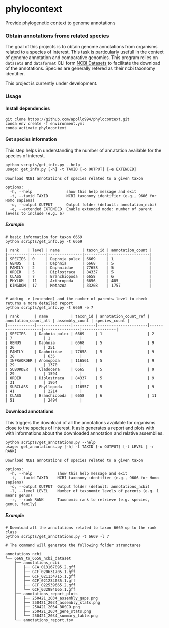 # phylocontext
Provide phylogenetic context to genome annotations

### Obtain annotations frome related species
The goal of this projects is to obtain genome annotations from organisms related to a species of interest. This task is particularly usefull in the context of genome annotation and comparative genomics. This program relies on `datasets` and `dataformat` CLI form [NCBI Datasets](https://www.ncbi.nlm.nih.gov/datasets/docs/v2/) to facilitate the download of the annotations. Species are generally refered as their ncbi taxonomy identifier.

This project is currently under development. 

### Usage

#### Install dependencies
```
git clone https://github.com/apollo994/phylocontext.git
conda env create -f environment.yml
conda activate phylocontext
```

#### Get species information
This step helps in understanding the number of annatation available for the species of interest.
```
python scripts/get_info.py --help
usage: get_info.py [-h] -t TAXID [-o OUTPUT] [-e EXTENDED]

Download NCBI annotations of species related to a given taxon

options:
  -h, --help               show this help message and exit
  -t, --taxid TAXID        NCBI taxonomy identifier (e.g., 9606 for Homo sapiens)
  -o, --output OUTPUT      Output folder (default: annotation_ncbi)
  -e, --extended EXTENDED  Enable extended mode: number of parent levels to include (e.g. 6)
```
##### Example
```
# basic information for taxon 6669
python scripts/get_info.py -t 6669

| rank    | level | name          | taxon_id | annotation_count |
|---------|-------|---------------|----------|------------------|
| SPECIES | 0     | Daphnia pulex | 6669     | 1                |
| GENUS   | 1     | Daphnia       | 6668     | 5                |
| FAMILY  | 2     | Daphniidae    | 77658    | 5                |
| ORDER   | 5     | Diplostraca   | 84337    | 5                |
| CLASS   | 7     | Branchiopoda  | 6658     | 6                |
| PHYLUM  | 11    | Arthropoda    | 6656     | 485              |
| KINGDOM | 17    | Metazoa       | 33208    | 1757             |


# adding -e (extended) and the number of parents level to check returns a more detailed report
python scripts/get_info.py -t 6669 -e 7

| rank       | name          | taxon_id | annotation_count_ref | annotation_count_all | assembly_count | species_count |
|------------|---------------|----------|----------------------|----------------------|----------------|---------------|
| SPECIES    | Daphnia pulex | 6669     | 1                    | 2                    | 7              | 1             |
| GENUS      | Daphnia       | 6668     | 5                    | 9                    | 26             | 251           |
| FAMILY     | Daphniidae    | 77658    | 5                    | 9                    | 28             | 635           |
| INFRAORDER | Anomopoda     | 116561   | 5                    | 9                    | 29             | 1370          |
| SUBORDER   | Cladocera     | 6665     | 5                    | 9                    | 29             | 1594          |
| ORDER      | Diplostraca   | 84337    | 5                    | 9                    | 31             | 1964          |
| SUBCLASS   | Phyllopoda    | 116557   | 5                    | 9                    | 41             | 2214          |
| CLASS      | Branchiopoda  | 6658     | 6                    | 11                   | 51             | 2494          |
```

#### Download annotations
This triggers the download of all the annotations available for organisms close to the species of interest. It aslo generates a report and plots with with informations about the downloaded annotation and relative assemblies. 
```
python scripts/get_annotations.py --help
usage: get_annotations.py [-h] -t TAXID [-o OUTPUT] [-l LEVEL | -r RANK]

Download NCBI annotations of species related to a given taxon

options:
  -h, --help           show this help message and exit
  -t, --taxid TAXID    NCBI taxonomy identifier (e.g., 9606 for Homo sapiens)
  -o, --output OUTPUT  Output folder (default: annotations_ncbi)
  -l, --level LEVEL    Number of taxonomic levels of parents (e.g. 1 means genus)
  -r, --rank RANK      Taxonomic rank to retrieve (e.g. species, genus, family)
```
##### Example
```
# Download all the annotations related to taxon 6669 up to the rank class 
python scripts/get_annotations.py -t 6669 -l 7

# The command will generate the following folder strunctures

annotations_ncbi
└── 6669_to_6658_ncbi_dataset
    ├── annotations_ncbi
    │   ├── GCA_013167095.2.gff
    │   ├── GCF_020631705.1.gff
    │   ├── GCF_021134715.1.gff
    │   ├── GCF_021234035.1.gff
    │   ├── GCF_022539665.2.gff
    │   └── GCF_032884065.1.gff
    ├── annotations_report_plots
    │   ├── 250421_2034_assembly_gaps.png
    │   ├── 250421_2034_assembly_stats.png
    │   ├── 250421_2034_BUSCO.png
    │   ├── 250421_2034_gene_stats.png
    │   └── 250421_2034_summary_table.png
    └── annotations_report.tsv
```
